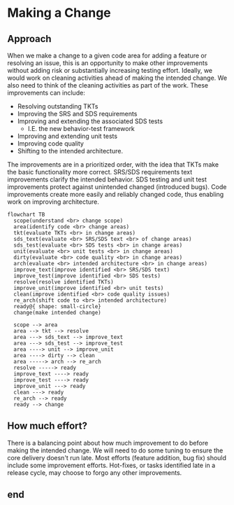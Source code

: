 # Making a Change

## Approach

When we make a change to a given code area for adding a feature or resolving an issue, this is an opportunity to make other improvements without adding risk or substantially increasing testing effort. Ideally, we would work on cleaning activities ahead of making the intended change. We also need to think of the cleaning activities as part of the work. These improvements can include:

* Resolving outstanding TKTs
* Improving the SRS and SDS requirements
* Improving  and extending the associated SDS tests
  * I.E. the new behavior-test framework
* Improving and extending unit tests
* Improving code quality
* Shifting to the intended architecture.

The improvements are in a prioritized order, with the idea that TKTs make the basic functionality more correct. SRS/SDS requirements text improvements clarify the intended behavior. SDS testing and unit test improvements protect against unintended changed (introduced bugs). Code improvements create more easily and reliably changed code, thus enabling work on improving architecture.

```mermaid
flowchart TB
  scope(understand <br> change scope)
  area(identify code <br> change areas)
  tkt(evaluate TKTs <br> in change areas)
  sds_text(evaluate <br> SRS/SDS text <br> of change areas)
  sds_test(evaluate <br> SDS tests <br> in change areas)
  unit(evaluate <br> unit tests <br> in change areas)
  dirty(evaluate <br> code quality <br> in change areas)
  arch(evaluate <br> intended architecture <br> in change areas)
  improve_text(improve identified <br> SRS/SDS text)
  improve_test(improve identified <br> SDS tests)
  resolve(resolve identified TKTs)
  improve_unit(improve identified <br> unit tests)
  clean(improve identified <br> code quality issues)
  re_arch(shift code to <br> intended architecture)
  ready@{ shape: small-circle}
  change(make intended change)

  scope --> area
  area --> tkt --> resolve
  area ---> sds_text --> improve_text
  area ---> sds_test --> improve_test
  area ----> unit --> improve_unit
  area ----> dirty --> clean
  area -----> arch --> re_arch
  resolve -----> ready
  improve_text ----> ready
  improve_test ----> ready
  improve_unit ---> ready
  clean ---> ready
  re_arch --> ready
  ready --> change
```

## How much effort?

There is a balancing point about how much improvement to do before making the intended change. We will need to do some tuning to ensure the core delivery doesn't run late. Most efforts (feature addition, bug fix) should include some improvement efforts.  Hot-fixes, or tasks identified late in a release cycle, may choose to forgo any other improvements.

## end
